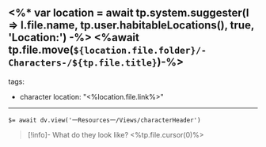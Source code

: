 <%* 
var location = await tp.system.suggester(l => l.file.name, tp.user.habitableLocations(), true, 'Location:')
-%>
<%await tp.file.move(`${location.file.folder}/-Characters-/${tp.file.title}`)-%>
---
tags:
  - character
location: "<%location.file.link%>"
---

`$= await dv.view('一Resources一/Views/characterHeader')`

> [!info]- What do they look like?
> <%tp.file.cursor(0)%>
